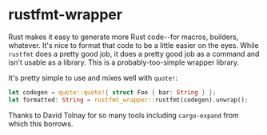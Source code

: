 # rustfmt-wrapper

Rust makes it easy to generate more Rust code--for macros, builders, whatever.
It's nice to format that code to be a little easier on the eyes. While
`rustfmt` does a pretty good job, it does a pretty good job as a command and
isn't usable as a library. This is a probably-too-simple wrapper library.

It's pretty simple to use and mixes well with `quote!`:

```rust
let codegen = quote::quote!{ struct Foo { bar: String } };
let formatted: String = rustfmt_wrapper::rustfmt(codegen).unwrap();
```

Thanks to David Tolnay for so many tools including `cargo-expand` from which
this borrows.